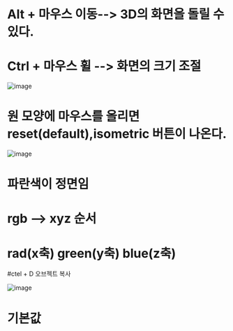 # Alt + 마우스 이동--> 3D의 화면을 돌릴 수 있다.
# Ctrl + 마우스 휠 --> 화면의 크기 조절
![image](https://github.com/seouwoo/spline/assets/163283988/2cdf52d3-7a60-459e-ad66-811adb21ef86)
# 원 모양에 마우스를 올리면 reset(default),isometric 버튼이 나온다.

![image](https://github.com/seouwoo/spline/assets/163283988/9945a85a-e17d-435e-a82e-4ba70a034c8b)
# 파란색이 정면임
# rgb -->  xyz 순서
# rad(x축) green(y축) blue(z축)


#ctel + D 오브젝트 복사

![image](https://github.com/seouwoo/spline/assets/163283988/7122f73a-4d80-43e2-9d3d-83c8c3efe930)

# 기본값
